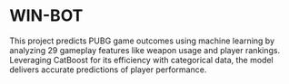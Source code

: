 # WIN-BOT
This project predicts PUBG game outcomes using machine learning by analyzing 29 gameplay features like weapon usage and player rankings. Leveraging CatBoost for its efficiency with categorical data, the model delivers accurate predictions of player performance.
